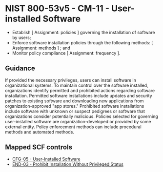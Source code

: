 # NIST 800-53v5 - CM-11 - User-installed Software
- Establish \[ Assignment: policies \] governing the installation of software by users;
- Enforce software installation policies through the following methods: \[ Assignment: methods \] ; and
- Monitor policy compliance \[ Assignment: frequency \].
## Guidance
If provided the necessary privileges, users can install software in organizational systems. To maintain control over the software installed, organizations identify permitted and prohibited actions regarding software installation. Permitted software installations include updates and security patches to existing software and downloading new applications from organization-approved "app stores." Prohibited software installations include software with unknown or suspect pedigrees or software that organizations consider potentially malicious. Policies selected for governing user-installed software are organization-developed or provided by some external entity. Policy enforcement methods can include procedural methods and automated methods.
## Mapped SCF controls
- [CFG-05 - User-Installed Software](../scf/cfg-05-user-installedsoftware.md)
- [END-03 - Prohibit Installation Without Privileged Status](../scf/end-03-prohibitinstallationwithoutprivilegedstatus.md)
